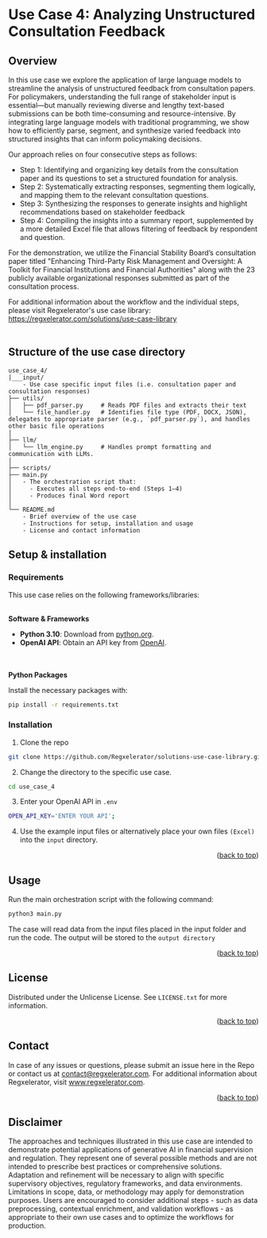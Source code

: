 # Use Case 4: Analyzing Unstructured Consultation Feedback

## Overview

In this use case we explore the application of large language models to streamline the analysis of unstructured feedback from consultation papers. For policymakers, understanding the full range of stakeholder input is essential—but manually reviewing diverse and lengthy text-based submissions can be both time-consuming and resource-intensive. By integrating large language models with traditional programming, we show how to efficiently parse, segment, and synthesize varied feedback into structured insights that can inform policymaking decisions. 

Our approach relies on four consecutive steps as follows: 

* Step 1: Identifying and organizing key details from the consultation paper and its questions to set a structured foundation for analysis.
* Step 2: Systematically extracting responses, segmenting them logically, and mapping them to the relevant consultation questions.
* Step 3: Synthesizing the responses to generate insights and highlight recommendations based on stakeholder feedback
* Step 4: Compiling the insights into a summary report, supplemented by a more detailed Excel file that allows filtering of feedback by respondent and question.

For the demonstration, we utilize the Financial Stability Board’s consultation paper titled "Enhancing Third-Party Risk Management and Oversight: A Toolkit for Financial Institutions and Financial Authorities" along with the 23 publicly available organizational responses submitted as part of the consultation process.

For additional information about the workflow and the individual steps, please visit Regxelerator's use case library: https://regxelerator.com/solutions/use-case-library
<br></br>

## Structure of the use case directory

```
use_case_4/
|___input/
    - Use case specific input files (i.e. consultation paper and consultation responses)
├── utils/
│   ├── pdf_parser.py     # Reads PDF files and extracts their text
│   └── file_handler.py   # Identifies file type (PDF, DOCX, JSON), delegates to appropriate parser (e.g., `pdf_parser.py`), and handles other basic file operations
│
├── llm/
│   └── llm_engine.py     # Handles prompt formatting and communication with LLMs.
│
├── scripts/
├── main.py
│   - The orchestration script that:
│     - Executes all steps end-to-end (Steps 1–4)
│     - Produces final Word report
│
└── README.md
    - Brief overview of the use case
    - Instructions for setup, installation and usage
    - License and contact information
```

## Setup & installation

### Requirements

This use case relies on the following frameworks/libraries:
<br></br>

**Software & Frameworks**

* **Python 3.10**: Download from [python.org](https://www.python.org/).
* **OpenAI API**: Obtain an API key from [OpenAI](https://platform.openai.com/docs/overview).

<br></br>
**Python Packages**

Install the necessary packages with:
```sh
pip install -r requirements.txt
```

### Installation

1. Clone the repo
```sh
git clone https://github.com/Regxelerator/solutions-use-case-library.git
```

2. Change the directory to the specific use case.
```sh
cd use_case_4
```

3. Enter your OpenAI API in `.env`
```sh
OPEN_API_KEY='ENTER YOUR API';
```

4. Use the example input files or alternatively place your own files ```(Excel)``` into the ```input``` directory.
<p align="right">(<a href="#readme-top">back to top</a>)</p>

## Usage

Run the main orchestration script with the following command:

```sh
python3 main.py 
```

The case will read data from the input files placed in the input folder and run the code. The output will be stored to the ```output directory``` 

<p align="right">(<a href="#readme-top">back to top</a>)</p>

## License

Distributed under the Unlicense License. See `LICENSE.txt` for more information.

<p align="right">(<a href="#readme-top">back to top</a>)</p>

## Contact

In case of any issues or questions, please submit an issue here in the Repo or contact us at contact@regxelerator.com. 
For additional information about Regxelerator, visit www.regxelerator.com.

<p align="right">(<a href="#readme-top">back to top</a>)</p>

## Disclaimer

The approaches and techniques illustrated in this use case are intended to demonstrate potential applications of generative AI in financial supervision and regulation. They represent one of several possible methods and are not intended to prescribe best practices or comprehensive solutions. Adaptation and refinement will be necessary to align with specific supervisory objectives, regulatory frameworks, and data environments. Limitations in scope, data, or methodology may apply for demonstration purposes. Users are encouraged to consider additional steps - such as data preprocessing, contextual enrichment, and validation workflows - as appropriate to their own use cases and to optimize the workflows for production.